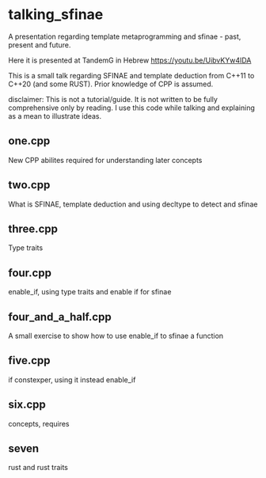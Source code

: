 # talking_sfinae
A presentation regarding template metaprogramming and sfinae - past, present and future.

Here it is presented at TandemG in Hebrew
https://youtu.be/UibvKYw4IDA

This is a small talk regarding SFINAE and template deduction from C++11 to C++20 (and some RUST).
Prior knowledge of CPP is assumed.

disclaimer: This is not a tutorial/guide. It is not written to be fully comprehensive only by reading.
I use this code while talking and explaining as a mean to illustrate ideas.

## one.cpp
New CPP abilites required for understanding later concepts

## two.cpp
What is SFINAE, template deduction and using decltype to detect and sfinae

## three.cpp
Type traits

## four.cpp
enable_if, using type traits and enable if for sfinae

## four_and_a_half.cpp
A small exercise to show how to use enable_if to sfinae a function

## five.cpp
if constexper, using it instead enable_if

## six.cpp
concepts, requires

## seven
rust and rust traits











